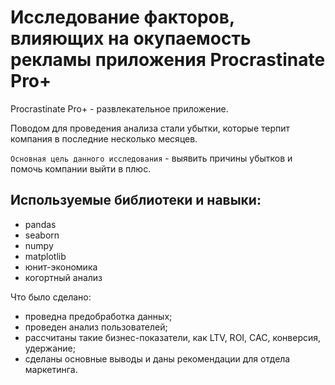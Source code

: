 # Исследование факторов, влияющих на окупаемость рекламы приложения Procrastinate Pro+ #

Procrastinate Pro+ - развлекательное приложение. 

Поводом для проведения анализа стали убытки, которые терпит компания в последние несколько месяцев.

`Основная цель данного исследования` - выявить причины убытков и помочь компании выйти в плюс. 

## Используемые библиотеки и навыки: ##

- pandas
- seaborn
- numpy
- matplotlib
- юнит-экономика
- когортный анализ

Что было сделано:
- проведна предобработка данных;
- проведен анализ пользователей;
- рассчитаны такие бизнес-показатели, как  LTV, ROI, CAC, конверсия, удержание;
- сделаны основные выводы и даны рекомендации для отдела маркетинга.
